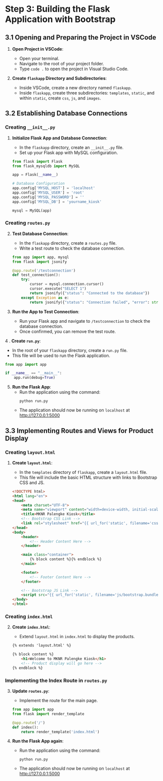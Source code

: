 # Step 3: Building the Flask Application with Bootstrap

## 3.1 Opening and Preparing the Project in VSCode

1. **Open Project in VSCode**:
   - Open your terminal.
   - Navigate to the root of your project folder.
   - Type `code .` to open the project in Visual Studio Code.

2. **Create `flaskapp` Directory and Subdirectories**:
   - Inside VSCode, create a new directory named `flaskapp`.
   - Inside `flaskapp`, create three subdirectories: `templates`, `static`, and within `static`, create `css`, `js`, and `images`.

## 3.2 Establishing Database Connections

### Creating `__init__.py`

1. **Initialize Flask App and Database Connection**:
   - In the `flaskapp` directory, create an `__init__.py` file.
   - Set up your Flask app with MySQL configuration.

   ```python
   from flask import Flask
   from flask_mysqldb import MySQL

   app = Flask(__name__)

   # Database Configuration
   app.config['MYSQL_HOST'] = 'localhost'
   app.config['MYSQL_USER'] = 'root'
   app.config['MYSQL_PASSWORD'] = ''
   app.config['MYSQL_DB'] = 'yourname_kiosk'

   mysql = MySQL(app)
   ```

### Creating `routes.py`

2. **Test Database Connection**:
   - In the `flaskapp` directory, create a `routes.py` file.
   - Write a test route to check the database connection.

   ```python
   from app import app, mysql
   from flask import jsonify

   @app.route('/testconnection')
   def test_connection():
       try:
           cursor = mysql.connection.cursor()
           cursor.execute("SELECT 1")
           return jsonify({"status": "Connected to the database"})
       except Exception as e:
           return jsonify({"status": "Connection failed", "error": str(e)})
   ```

3. **Run the App to Test Connection**:
   - Run your Flask app and navigate to `/testconnection` to check the database connection.
   - Once confirmed, you can remove the test route.

4 . **Create `run.py`**:
   - In the root of your `flaskapp` directory, create a `run.py` file.
   - This file will be used to run the Flask application.

   ```python
   from app import app

   if __name__ == "__main__":
       app.run(debug=True)
   ```
5. **Run the Flask App**:
   - Run the application using the command:
     ```
     python run.py
     ```
   - The application should now be running on `localhost` at http://127.0.0.1:5000
     
## 3.3 Implementing Routes and Views for Product Display

### Creating `layout.html`

1. **Create `layout.html`**:
   - In the `templates` directory of `flaskapp`, create a `layout.html` file.
   - This file will include the basic HTML structure with links to Bootstrap CSS and JS.

   ```html
   <!DOCTYPE html>
   <html lang="en">
   <head>
       <meta charset="UTF-8">
       <meta name="viewport" content="width=device-width, initial-scale=1.0">
       <title>MKNR Palengke Kiosk</title>
       <!-- Bootstrap CSS Link -->
       <link rel="stylesheet" href="{{ url_for('static', filename='css/bootstrap.min.css') }}">
   </head>
   <body>
       <header>
           <!-- Header Content Here -->
       </header>

       <main class="container">
           {% block content %}{% endblock %}
       </main>

       <footer>
           <!-- Footer Content Here -->
       </footer>

       <!-- Bootstrap JS Link -->
       <script src="{{ url_for('static', filename='js/bootstrap.bundle.min.js') }}"></script>
   </body>
   </html>
   ```

### Creating `index.html`

2. **Create `index.html`**:
   - Extend `layout.html` in `index.html` to display the products.

   ```html
   {% extends 'layout.html' %}

   {% block content %}
       <h1>Welcome to MKNR Palengke Kiosk</h1>
       <!-- Product display will go here -->
   {% endblock %}
   ```

### Implementing the Index Route in `routes.py`

3. **Update `routes.py`**:
   - Implement the route for the main page.

   ```python
   from app import app
   from flask import render_template

   @app.route('/')
   def index():
       return render_template('index.html')
   ```
4. **Run the Flask App again**:
   - Run the application using the command:
     ```
     python run.py
     ```
   - The application should now be running on `localhost` at http://127.0.0.1:5000


